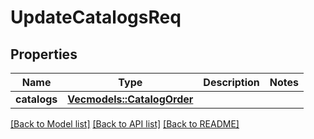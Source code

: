 # UpdateCatalogsReq

## Properties

Name | Type | Description | Notes
------------ | ------------- | ------------- | -------------
**catalogs** | [**Vec<models::CatalogOrder>**](CatalogOrder.md) |  | 

[[Back to Model list]](../README.md#documentation-for-models) [[Back to API list]](../README.md#documentation-for-api-endpoints) [[Back to README]](../README.md)


